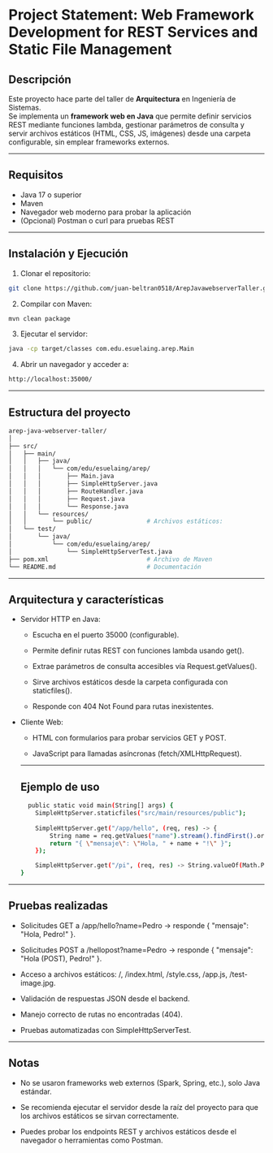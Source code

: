 # Project Statement: Web Framework Development for REST Services and Static File Management

## Descripción
Este proyecto hace parte del taller de **Arquitectura** en Ingeniería de Sistemas.  
Se implementa un **framework web en Java** que permite definir servicios REST mediante funciones lambda, gestionar parámetros de consulta y servir archivos estáticos (HTML, CSS, JS, imágenes) desde una carpeta configurable, sin emplear frameworks externos.

---

## Requisitos
- Java 17 o superior
- Maven
- Navegador web moderno para probar la aplicación
- (Opcional) Postman o curl para pruebas REST

---

## Instalación y Ejecución

1. Clonar el repositorio:
```bash
git clone https://github.com/juan-beltran0518/ArepJavawebserverTaller.git
```

2. Compilar con Maven:
```bash
mvn clean package
```

3. Ejecutar el servidor:
```bash
java -cp target/classes com.edu.esuelaing.arep.Main
```

4. Abrir un navegador y acceder a:
```bash
http://localhost:35000/
```

---

## Estructura del proyecto
```bash
arep-java-webserver-taller/
│
├── src/
│   ├── main/
│   │   ├── java/                     
│   │   │   └── com/edu/esuelaing/arep/
│   │   │       ├── Main.java
│   │   │       ├── SimpleHttpServer.java
│   │   │       ├── RouteHandler.java
│   │   │       ├── Request.java
│   │   │       └── Response.java
│   │   └── resources/
│   │       └── public/               # Archivos estáticos: 
│   └── test/
│       └── java/
│           └── com/edu/esuelaing/arep/
│               └── SimpleHttpServerTest.java
├── pom.xml                           # Archivo de Maven
└── README.md                         # Documentación
```

---
## Arquitectura y características

- Servidor HTTP en Java:

  - Escucha en el puerto 35000 (configurable).

  - Permite definir rutas REST con funciones lambda usando get().

  - Extrae parámetros de consulta accesibles vía Request.getValues().

  - Sirve archivos estáticos desde la carpeta configurada con staticfiles().

  - Responde con 404 Not Found para rutas inexistentes.

- Cliente Web:

  - HTML con formularios para probar servicios GET y POST.

  - JavaScript para llamadas asíncronas (fetch/XMLHttpRequest).

  ---
  ## Ejemplo de uso
  ```bash
    public static void main(String[] args) {
      SimpleHttpServer.staticfiles("src/main/resources/public");
      
      SimpleHttpServer.get("/app/hello", (req, res) -> {
          String name = req.getValues("name").stream().findFirst().orElse("Mundo");
          return "{ \"mensaje\": \"Hola, " + name + "!\" }";
      });

      SimpleHttpServer.get("/pi", (req, res) -> String.valueOf(Math.PI));
  }
  ```

---

## Pruebas realizadas
 - Solicitudes GET a /app/hello?name=Pedro → responde { "mensaje": "Hola, Pedro!" }.

  - Solicitudes POST a /hellopost?name=Pedro → responde { "mensaje": "Hola (POST), Pedro!" }.

- Acceso a archivos estáticos: /, /index.html, /style.css, /app.js, /test-image.jpg.

- Validación de respuestas JSON desde el backend.

- Manejo correcto de rutas no encontradas (404).

- Pruebas automatizadas con SimpleHttpServerTest.

---
## Notas

- No se usaron frameworks web externos (Spark, Spring, etc.), solo Java estándar.

- Se recomienda ejecutar el servidor desde la raíz del proyecto para que los archivos estáticos se sirvan correctamente.

- Puedes probar los endpoints REST y archivos estáticos desde el navegador o herramientas como Postman.
